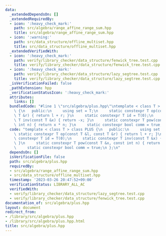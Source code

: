 ```yaml
---
data:
  _extendedDependsOn: []
  _extendedRequiredBy:
  - icon: ':heavy_check_mark:'
    path: src/algebra/range_affine_range_sum.hpp
    title: src/algebra/range_affine_range_sum.hpp
  - icon: ':warning:'
    path: src/data_structure/offline_multiset.hpp
    title: src/data_structure/offline_multiset.hpp
  _extendedVerifiedWith:
  - icon: ':heavy_check_mark:'
    path: verify/library_checker/data_structure/fenwick_tree.test.cpp
    title: verify/library_checker/data_structure/fenwick_tree.test.cpp
  - icon: ':heavy_check_mark:'
    path: verify/library_checker/data_structure/lazy_segtree.test.cpp
    title: verify/library_checker/data_structure/lazy_segtree.test.cpp
  _isVerificationFailed: false
  _pathExtension: hpp
  _verificationStatusIcon: ':heavy_check_mark:'
  attributes:
    links: []
  bundledCode: "#line 1 \"src/algebra/plus.hpp\"\ntemplate < class T > class PLUS\
    \ {\n   public:\n     using set = T;\n     static constexpr T op(const T &l, const\
    \ T &r) { return l + r; }\n     static constexpr T id = T(0);\n     static constexpr\
    \ T inv(const T &x) { return -x; }\n     static constexpr T pow(const T &x, const\
    \ int n) { return x * n; }\n     static constexpr bool comm = true;\n };\n"
  code: "template < class T > class PLUS {\n   public:\n     using set = T;\n    \
    \ static constexpr T op(const T &l, const T &r) { return l + r; }\n     static\
    \ constexpr T id = T(0);\n     static constexpr T inv(const T &x) { return -x;\
    \ }\n     static constexpr T pow(const T &x, const int n) { return x * n; }\n\
    \     static constexpr bool comm = true;\n };\n"
  dependsOn: []
  isVerificationFile: false
  path: src/algebra/plus.hpp
  requiredBy:
  - src/algebra/range_affine_range_sum.hpp
  - src/data_structure/offline_multiset.hpp
  timestamp: '2023-03-26 20:47:52+09:00'
  verificationStatus: LIBRARY_ALL_AC
  verifiedWith:
  - verify/library_checker/data_structure/lazy_segtree.test.cpp
  - verify/library_checker/data_structure/fenwick_tree.test.cpp
documentation_of: src/algebra/plus.hpp
layout: document
redirect_from:
- /library/src/algebra/plus.hpp
- /library/src/algebra/plus.hpp.html
title: src/algebra/plus.hpp
---
```

